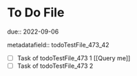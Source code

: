 # To Do File

due:: 2022-09-06

metadatafield:: todoTestFile_473\_42

- [ ] Task of todoTestFile_473 1 [[Query me]]
- [ ] Task of todoTestFile_473 2
